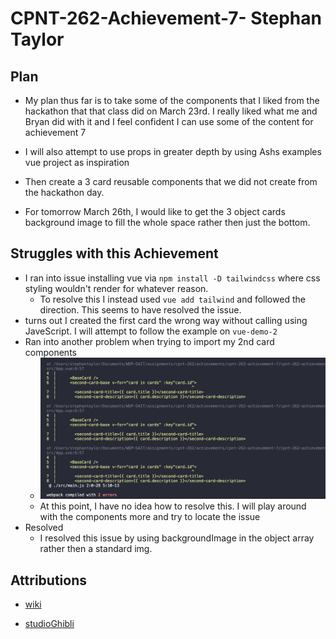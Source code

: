 # CPNT-262-Achievement-7- Stephan Taylor

## Plan

- My plan thus far is to take some of the components that I liked from the hackathon that that class did on March 23rd. I really liked what me and Bryan did with it and I feel confident I can use some of the content for achievement 7

- I will also attempt to use props in greater depth by using Ashs examples vue project as inspiration

- Then create a 3 card reusable components that we did not create from the hackathon day.

- For tomorrow March 26th, I would like to get the 3 object cards background image to fill the whole space rather then just the bottom.

## Struggles with this Achievement

- I ran into issue installing vue via `npm install -D tailwindcss` where css styling wouldn't render for whatever reason.
  - To resolve this I instead used `vue add tailwind` and followed the direction. This seems to have resolved the issue.
- turns out I created the first card the wrong way without calling using JaveScript. I will attempt to follow the example on `vue-demo-2`
- Ran into another problem when trying to import my 2nd card components
  - ![screncap](https://github.com/Stayl045/cpnt-262-achievement-7/blob/b8f4477ab9389ef2b7f792220ac0ede0782658a1/run-serve-problem.png)
  - At this point, I have no idea how to resolve this. I will play around with the components more and try to locate the issue
- Resolved
  - I resolved this issue by using backgroundImage in the object array rather then a standard img.

## Attributions

- [wiki](<https://en.wikipedia.org/wiki/Howl%27s_Moving_Castle_(film)>)

- [studioGhibli](https://www.ghibli.jp/works/howl/#frame&gid=1&pid=40)
